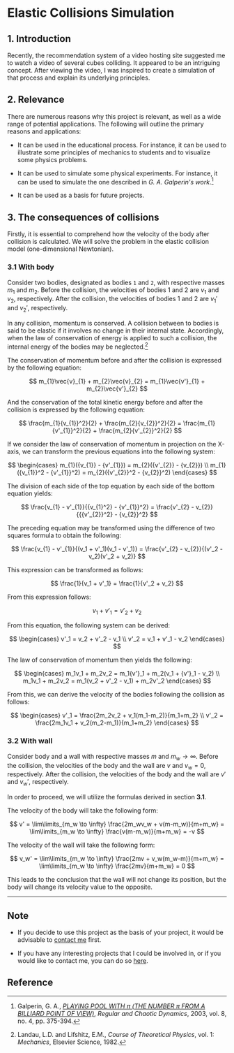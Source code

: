 # Elastic Collisions Simulation

## 1. Introduction

Recently, the recommendation system of a video hosting site suggested me to watch a video of several cubes colliding. It appeared to be an intriguing concept. After viewing the video, I was inspired to create a simulation of that process and explain its underlying principles.

## 2. Relevance

There are numerous reasons why this project is relevant, as well as a wide range of potential applications. The following will outline the primary reasons and applications:

- It can be used in the educational process. For instance, it can be used to illustrate some principles of mechanics to students and to visualize some physics problems.
  
- It can be used to simulate some physical experiments. For instance, it can be used to simulate the one described in _G. A. Galperin's work_.[^1] 

- It can be used as a basis for future projects.

## 3. The consequences of collisions

Firstly, it is essential to comprehend how the velocity of the body after collision is calculated. We will solve the problem in the elastic collision model (one-dimensional Newtonian).

### 3.1 With body

Consider two bodies, designated as bodies `1` and `2`, with respective masses $m_1$ and $m_2$. Before the collision, the velocities of bodies 1 and 2 are $v_1$ and $v_2$, respectively. After the collision, the velocities of bodies 1 and 2 are $v_1'$ and $v_2'$, respectively. 

In any collision, momentum is conserved. A collision between to bodies is said to be elastic if it involves no change in their internal state. Accordingly, when the law of conservation of energy is applied to such a collision, the internal energy of the bodies may be neglected.[^2]

The conservation of momentum before and after the collision is expressed by the following equation:

$$
m_{1}\vec{v}_{1} + m_{2}\vec{v}_{2} = m_{1}\vec{v'}_{1} + m_{2}\vec{v'}_{2}
$$

And the conservation of the total kinetic energy before and after the collision is expressed by the following equation:

$$
\frac{m_{1}{v_{1}}^2}{2} + \frac{m_{2}{v_{2}}^2}{2} = \frac{m_{1}{v'_{1}}^2}{2} + \frac{m_{2}{v'_{2}}^2}{2}
$$

If we consider the law of conservation of momentum in projection on the X-axis, we can transform the previous equations into the following system:

$$
\begin{cases}
m_{1}({v_{1}} - {v'_{1}}) = m_{2}({v'_{2}} - {v_{2}}) \\
m_{1}({v_{1}}^2 - {v'_{1}}^2) = m_{2}({v'_{2}}^2 - {v_{2}}^2)
\end{cases}
$$

The division of each side of the top equation by each side of the bottom equation yields:

$$
\frac{v_{1} - v'_{1}}{{v_{1}^2} - {v'_{1}}^2} = \frac{v'_{2} - v_{2}}{{{v'_{2}}^2} - {v_{2}}^2}
$$

The preceding equation may be transformed using the difference of two squares formula to obtain the following:

$$
\frac{v_{1} - v'_{1}}{(v_1 + v'_1)(v_1 - v'_1)} = \frac{v'_{2} - v_{2}}{(v'_2 - v_2)(v'_2 + v_2)}
$$

This expression can be transformed as follows:

$$
\frac{1}{v_1 + v'_1} = \frac{1}{v'_2 + v_2}
$$

From this expression follows:

$$
v_1 + v'_1 = v'_2 + v_2
$$

From this equation, the following system can be derived:

$$
\begin{cases}
v'_1 = v_2 + v'_2 - v_1 \\
v'_2 = v_1 + v'_1 - v_2
\end{cases}
$$

The law of conservation of momentum then yields the following:

$$
\begin{cases}
m_1v_1 + m_2v_2 = m_1{v'}_1 + m_2(v_1 + {v'}_1 - v_2) \\
m_1v_1 + m_2v_2 = m_1(v_2 + v'_2 - v_1) + m_2v'_2
\end{cases}
$$

From this, we can derive the velocity of the bodies following the collision as follows:

$$
\begin{cases}
v'_1 = \frac{2m_2v_2 + v_1(m_1-m_2)}{m_1+m_2} \\
v'_2 = \frac{2m_1v_1 + v_2(m_2-m_1)}{m_1+m_2}
\end{cases}
$$

### 3.2 With wall

Consider body and a wall with respective masses $m$ and $m_w \rightarrow \infty$. Before the collision, the velocities of the body and the wall are $v$ and $v_w = 0$, respectively. After the collision, the velocities of the body and the wall are $v'$ and $v_w'$, respectively. 

In order to proceed, we will utilize the formulas derived in section **3.1**.

The velocity of the body will take the following form:

$$
v' = \lim\limits_{m_w \to \infty} \frac{2m_wv_w + v(m-m_w)}{m+m_w} = \lim\limits_{m_w \to \infty} \frac{v(m-m_w)}{m+m_w} = -v
$$

The velocity of the wall will take the following form:

$$
v_w' = \lim\limits_{m_w \to \infty} \frac{2mv + v_w(m_w-m)}{m+m_w} = \lim\limits_{m_w \to \infty} \frac{2mv}{m+m_w} = 0
$$

This leads to the conclusion that the wall will not change its position, but the body will change its velocity value to the opposite.

---

## Note

* If you decide to use this project as the basis of your project, it would be advisable to [contact me](https://arbuz.icu/mail) first.

* If you have any interesting projects that I could be involved in, or if you would like to contact me, you can do so [here](https://arbuz.icu/mail).

## Reference 

[^1]: Galperin, G. A., _[PLAYING POOL WITH π (THE NUMBER π FROM A BILLIARD POINT OF VIEW)](http://rcd.ics.org.ru/RD2003v008n04ABEH000252/)_, _Regular and Chaotic Dynamics_, 2003, vol. 8, no. 4, pp. 375-394.

[^2]: Landau, L.D. and Lifshitz, E.M., _Course of Theoretical Physics_, vol. 1: _Mechanics_, Elsevier Science, 1982.
